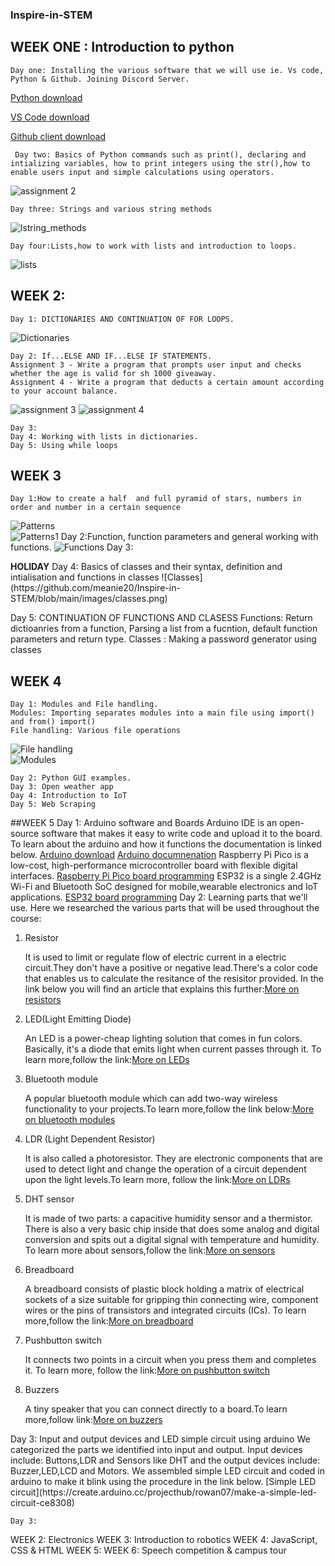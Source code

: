 ### Inspire-in-STEM
## WEEK ONE : Introduction to python
    Day one: Installing the various software that we will use ie. Vs code, Python & Github. Joining Discord Server.
[Python download](https://www.python.org/downloads/windows/)

[VS Code download](https://code.visualstudio.com/download)

[Github client download](https://desktop.github.com/)

     Day two: Basics of Python commands such as print(), declaring and intializing variables, how to print integers using the str(),how to enable users input and simple calculations using operators.
![assignment 2](https://github.com/meanie20/Inspire-in-STEM/blob/main/images/Assignment%202.png)    

    Day three: Strings and various string methods
![lstring_methods](https://github.com/meanie20/Inspire-in-STEM/blob/main/images/String%20methods.png)

    Day four:Lists,how to work with lists and introduction to loops.
![lists](https://github.com/meanie20/Inspire-in-STEM/blob/main/images/Lists.png)

## WEEK 2:
    Day 1: DICTIONARIES AND CONTINUATION OF FOR LOOPS.
![Dictionaries](https://github.com/meanie20/Inspire-in-STEM/blob/main/images/Lists.png)

    Day 2: If...ELSE AND IF...ELSE IF STATEMENTS.
    Assignment 3 - Write a program that prompts user input and checks whether the age is valid for sh 1000 giveaway.
    Assignment 4 - Write a program that deducts a certain amount according to your account balance.

![assignment 3](https://github.com/meanie20/Inspire-in-STEM/blob/main/images/Assignment%203.png)
![assignment 4](https://github.com/meanie20/Inspire-in-STEM/blob/main/images/Assignment%204.png)

    Day 3:
    Day 4: Working with lists in dictionaries.
    Day 5: Using while loops
 

## WEEK 3
    Day 1:How to create a half  and full pyramid of stars, numbers in order and number in a certain sequence
![Patterns](https://github.com/meanie20/Inspire-in-STEM/blob/main/images/Patterns.png)  
![Patterns1](https://github.com/meanie20/Inspire-in-STEM/blob/main/images/Patters1.png)
    Day 2:Function, function parameters and general working with functions.
![Functions](https://github.com/meanie20/Inspire-in-STEM/blob/main/images/Functions.png)
    Day 3: <html>
<body>
<b>HOLIDAY</b>
</body>
</html>
    Day 4: Basics of classes and their syntax, definition and intialisation and functions in classes
![Classes](https://github.com/meanie20/Inspire-in-STEM/blob/main/images/classes.png)

Day 5: CONTINUATION OF FUNCTIONS AND CLASESS
    Functions: Return dictioanries from a function, Parsing a list from a fucntion, default function parameters and return type.
    Classes : Making a password generator using classes
## WEEK 4
    Day 1: Modules and File handling.
    Modules: Importing separates modules into a main file using import() and from() import()
    File handling: Various file operations
![File handling](https://github.com/meanie20/Inspire-in-STEM/blob/main/images/file%20handling.png)  
![Modules](https://github.com/meanie20/Inspire-in-STEM/blob/main/images/modules.png)

    Day 2: Python GUI examples.
    Day 3: Open weather app
    Day 4: Introduction to IoT
    Day 5: Web Scraping

##WEEK 5
    Day 1: Arduino software and Boards
Arduino IDE is an open-source software that makes it easy to write code and upload it to the board. To learn about the arduino and how it functions the documentation is linked below.
    [Arduino download](https://www.arduino.cc/en/software)
    [Arduino documnenation](https://docs.arduino.cc/)
Raspberry Pi Pico is a low-cost, high-performance microcontroller board with flexible digital interfaces.
    [Raspberry Pi Pico board programming](https://github.com/earlephilhower/arduino-pico)
ESP32  is a single 2.4GHz Wi-Fi and Bluetooth SoC designed for mobile,wearable electronics and IoT applications.
    [ESP32 board programming](https://github.com/espressif/arduino-esp32)
    Day 2: Learning parts that we'll use.
Here we researched the various parts that will be used throughout the course:
<html>
<head></head>
<body>
<ol>
<li>Resistor</li>
    <p>It is used to limit or regulate flow of electric current in a electric circuit.They don't have a positive or negative lead.There's a color code that enables us to calculate the resitance of the resisitor provided. In the link below you will find an article that explains this further:<a href="https://learn.adafruit.com/adafruit-arduino-lesson-2-leds/resistors">More on resistors</a>
    </p>
<li>LED(Light Emitting Diode)</li>
    <p>An LED is a power-cheap lighting solution that comes in fun colors. Basically, it's a diode that emits light when current passes through it. To learn more,follow the link:<a href="https://electronics.howstuffworks.com/led.html">More on LEDs</a>
    </p>
<li>Bluetooth module</li>
    <p>A popular bluetooth module which can add two-way wireless functionality to your projects.To learn more,follow the link below:<a href="https://components101.com/wireless/hc-05-bluetooth-module">More on bluetooth modules</a>
    </p>
<li>LDR (Light Dependent Resistor)</li>
    <p>It is also called a photoresistor. They are electronic components that are used to detect light and change the operation of a circuit dependent upon the light levels.To learn more, follow the link:<a href="https://www.electronics-notes.com/articles/electronic_components/resistors/light-dependent-resistor-ldr.php">More on LDRs</a>
    </p>
<li>DHT sensor</li>
    <p>It is made of two parts: a capacitive humidity sensor and a thermistor. There is also a very basic chip inside that does some analog and digital conversion and spits out a digital signal with temperature and humidity. To learn more about sensors,follow the link:<a href="https://learn.adafruit.com/dht">More on sensors</a>
    </p>
<li>Breadboard</li>
    <p>A breadboard consists of plastic block holding a matrix of electrical sockets of a size suitable for gripping thin connecting wire, component wires or the pins of transistors and integrated circuits (ICs). To learn more,follow the link:<a href="https://www.sciencebuddies.org/science-fair-projects/references/how-to-use-a-breadboard">More on breadboard</a>
    </p>
<li>Pushbutton switch</li>
    <p>It connects two points in a circuit when you press them and completes it. To learn more, follow the link:<a href="https://uk.rs-online.com/web/generalDisplay.html?id=ideas-and-advice/push-button-switches-guide">More on pushbutton switch</a>
    </p>
<li>Buzzers</li>
    <p>A tiny speaker that you can connect directly to a board.To learn more,follow link:<a href="https://create.arduino.cc/projecthub/SURYATEJA/use-a-buzzer-module-piezo-speaker-using-arduino-uno-89df45">More on buzzers</a>
    </p>
</ol>
</body>
</html>
    Day 3: Input and output devices and LED simple circuit using arduino
We categorized the parts we identified into input and output. Input devices include: Buttons,LDR and Sensors like DHT and the output devices include: Buzzer,LED,LCD and Motors.
We assembled simple LED circuit and coded in arduino to make it blink using the procedure in the link below.
[Simple LED circuit](https://create.arduino.cc/projecthub/rowan07/make-a-simple-led-circuit-ce8308)
    
    Day 3: 







WEEK 2:  Electronics
WEEK 3:  Introduction to robotics
WEEK 4: JavaScript, CSS & HTML
WEEK 5: 
WEEK 6: Speech competition & campus tour